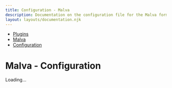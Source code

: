 ```yaml
---
title: Configuration - Malva
description: Documentation on the configuration file for the Malva formatting plugin for dprint.
layout: layouts/documentation.njk
---
```


<nav class="breadcrumb" aria-label="breadcrumbs">
  <ul>
    <li><a href="/plugins">Plugins</a></li>
    <li><a href="/plugins/malva">Malva</a></li>
    <li><a href="/plugins/malva/config">Configuration</a></li>
  </ul>
</nav>

# Malva - Configuration

<div class="plugin-config-table" data-url="https://plugins.dprint.dev/g-plane/malva/latest/schema.json">
  Loading...
</div>

